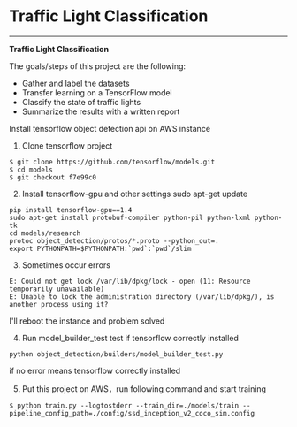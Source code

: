 # Traffic Light Classification

---

**Traffic Light Classification**

The goals/steps of this project are the following:

* Gather and label the datasets
* Transfer learning on a TensorFlow model
* Classify the state of traffic lights
* Summarize the results with a written report


Install tensorflow object detection api on AWS instance

1. Clone tensorflow project
```
$ git clone https://github.com/tensorflow/models.git
$ cd models 
$ git checkout f7e99c0
```

2. Install tensorflow-gpu and other settings
    sudo apt-get update
```
pip install tensorflow-gpu==1.4
sudo apt-get install protobuf-compiler python-pil python-lxml python-tk
cd models/research
protoc object_detection/protos/*.proto --python_out=.
export PYTHONPATH=$PYTHONPATH:`pwd`:`pwd`/slim
```

3. Sometimes occur errors
```
E: Could not get lock /var/lib/dpkg/lock - open (11: Resource temporarily unavailable)
E: Unable to lock the administration directory (/var/lib/dpkg/), is another process using it?
```
I'll reboot the instance and problem solved

4. Run model_builder_test test if tensorflow correctly installed
```
python object_detection/builders/model_builder_test.py
```
if no error means tensorflow correctly installed

5. Put this project on AWS，run following command and start training
```
$ python train.py --logtostderr --train_dir=./models/train --pipeline_config_path=./config/ssd_inception_v2_coco_sim.config
```
